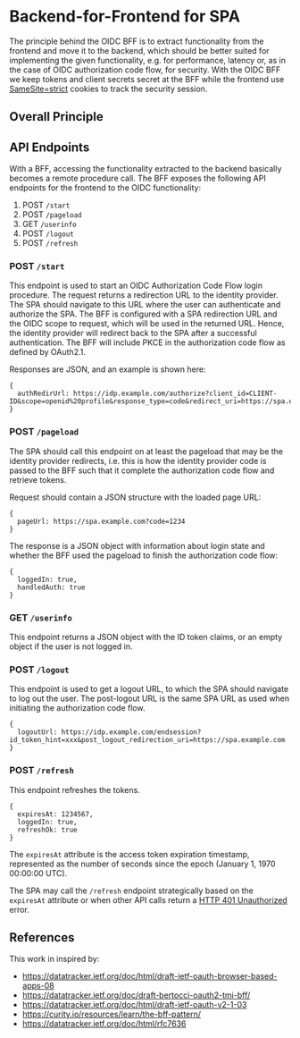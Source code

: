 # Backend-for-Frontend for SPA

The principle behind the OIDC BFF is to extract functionality from the frontend
and move it to the backend, which should be better suited for implementing the
given functionality, e.g. for performance, latency or, as in the case of OIDC
authorization code flow, for security. With the OIDC BFF we keep tokens and
client secrets secret at the BFF while the frontend use
[SameSite=strict](https://developer.mozilla.org/en-US/docs/Web/HTTP/Headers/Set-Cookie/SameSite)
cookies to track the security session.

## Overall Principle

## API Endpoints

With a BFF, accessing the functionality extracted to the backend basically
becomes a remote procedure call. The BFF exposes the following API endpoints for
the frontend to the OIDC functionality:

1. POST `/start`
2. POST `/pageload`
3. GET `/userinfo`
4. POST `/logout`
5. POST `/refresh`

### POST `/start`

This endpoint is used to start an OIDC Authorization Code Flow login
procedure. The request returns a redirection URL to the identity provider. The
SPA should navigate to this URL where the user can authenticate and authorize
the SPA. The BFF is configured with a SPA redirection URL and the OIDC scope to
request, which will be used in the returned URL. Hence, the identity provider
will redirect back to the SPA after a successful authentication. The BFF will
include PKCE in the authorization code flow as defined by OAuth2.1.

Responses are JSON, and an example is shown here:

```
{
  authRedirUrl: https://idp.example.com/authorize?client_id=CLIENT-ID&scope=openid%20profile&response_type=code&redirect_uri=https://spa.example.com&code_challenge=zzz&code_challenge_method=S256&state=yyy&nonce=xxx
}
```

### POST `/pageload`

The SPA should call this endpoint on at least the pageload that may be the
identity provider redirects, i.e. this is how the identity provider code is
passed to the BFF such that it complete the authorization code flow and retrieve
tokens.

Request should contain a JSON structure with the loaded page URL:

```
{
  pageUrl: https://spa.example.com?code=1234
}
```

The response is a JSON object with information about login state and whether the
BFF used the pageload to finish the authorization code flow:

```
{
  loggedIn: true,
  handledAuth: true
}
```

### GET `/userinfo`

This endpoint returns a JSON object with the ID token claims, or an empty object
if the user is not logged in.

### POST `/logout`

This endpoint is used to get a logout URL, to which the SPA should navigate to
log out the user. The post-logout URL is the same SPA URL as used when
initiating the authorization code flow.

```
{
  logoutUrl: https://idp.example.com/endsession?id_token_hint=xxx&post_logout_redirection_uri=https://spa.example.com
}
```

### POST `/refresh`

This endpoint refreshes the tokens.

```
{
  expiresAt: 1234567,
  loggedIn: true,
  refreshOk: true
}
```

The `expiresAt` attribute is the access token expiration timestamp, represented
as the number of seconds since the epoch (January 1, 1970 00:00:00 UTC).

The SPA may call the `/refresh` endpoint strategically based on the `expiresAt`
attribute or when other API calls return a [HTTP 401
Unauthorized](https://developer.mozilla.org/en-US/docs/Web/HTTP/Status/401)
error.

## References

This work in inspired by:

- https://datatracker.ietf.org/doc/html/draft-ietf-oauth-browser-based-apps-08
- https://datatracker.ietf.org/doc/draft-bertocci-oauth2-tmi-bff/
- https://datatracker.ietf.org/doc/html/draft-ietf-oauth-v2-1-03
- https://curity.io/resources/learn/the-bff-pattern/
- https://datatracker.ietf.org/doc/html/rfc7636
